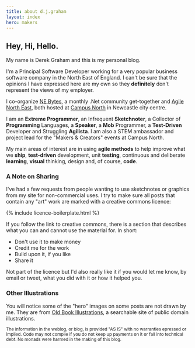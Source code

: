 ```yaml
---
title: about d.j.graham
layout: index
hero: makers
---
```


## Hey, Hi, Hello.

My name is Derek Graham and this is my personal blog.

I'm a Principal Software Developer working for a very popular business
software company in the North East of England. I can't be sure that the opinions 
I have expressed here are my own so they **definitely** don't represent the views 
of my employer.

I co-organize [NE Bytes](http://nebytes.net), a monthly .Net community get-together and 
[Agile North East](http://meetup.com/Agile-North-East/), both hosted at 
[Campus North](http://campusnorth.co.uk) in Newcastle city centre.

I am an **Extreme Programmer**, an Infrequent **Sketchnoter**, a Collector of **Programming** Languages,
a **Speaker**, a **Mob** Programmer, a **Test-Driven** Developer and Struggling **Agilista**. I am also a 
STEM ambassador and project lead for the "Makers & Creators" events at Campus North.

My main areas of interest are in using **agile methods** to help improve what
we **ship**, **test-driven** development, unit **testing**, continuous and
deliberate **learning**, **visual** thinking, design and, of course, **code**.


### A Note on Sharing

I've had a few requests from people wanting to use sketchnotes or graphics from my
site for non-commercial uses. I try to make sure all posts that contain any "art"
work are marked with a creative commons licence:

{% include licence-boilerplate.html %}

If you follow the link to creative commons, there is a section that describes what
you can and cannot use the material for. In short:

* Don't use it to make money
* Credit me for the work
* Build upon it, if you like
* Share it

Not part of the licence but I'd also really like it if you would let me know,
by email or tweet, what you did with it or how it helped you.

### Other Illustrations

You will notice some of the "hero" images on some posts are not drawn by me. They
are from [Old Book Illustrations](http://www.oldbookillustrations.com/), a searchable
site of public domain illustrations.

<small>The information in the weblog, or blog, is provided "AS IS" with no warranties
epressed or implied. Code may not compile if you do not keep up payments on it or
fall into technical debt. No monads were harmed in the making of this blog.</small>
